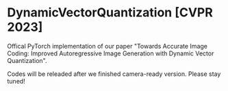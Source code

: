 # DynamicVectorQuantization [CVPR 2023]

Offical PyTorch implementation of our paper "Towards Accurate Image Coding: Improved Autoregressive Image Generation with Dynamic Vector Quantization".

Codes will be releaded after we finished camera-ready version. Please stay tuned!
